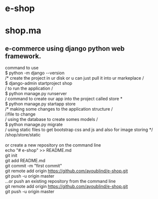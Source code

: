 # e-shop

# shop.ma
<h2>e-commerce using django python web framework.</h2>

command to use <br />
$ python -m django --version <br />
/* create the project in ur disk or u can just pull it into ur markeplace / <br />
$ django-admin startproject shop <br />
/ to run the application / <br />
$ python manage.py runserver <br />
/ command to create our app into the project called store * <br />
$ python manage.py startapp store <br />
/* making some changes to the application structure / <br />
//file to change <br />
/ using the database to create somes models / <br />
$ python manage.py migrate <br />
/ using static files to get bootstrap css and js and also for image storing */ <br />
/shop/store/static <br />
<br />
or create a new repository on the command line <br />
echo "# e-shop" >> README.md <br />
git init <br />
git add README.md <br />
git commit -m "first commit" <br />
git remote add origin https://github.com/ayoublind/e-shop.git <br />
git push -u origin master <br />
…or push an existing repository from the command line <br />
git remote add origin https://github.com/ayoublind/e-shop.git <br />
git push -u origin master <br />
